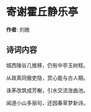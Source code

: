 # 寄谢霍丘静乐亭

**作者**: 刘敞

## 诗词内容

城西陵谷几推移，仍有中亭玉树枝。

从政真同傲吏隐，赏心能与古人期。

诛茅改筑成芳榭，引水交流涨曲池。

闻道小山多丽句，还因春草梦新诗。

